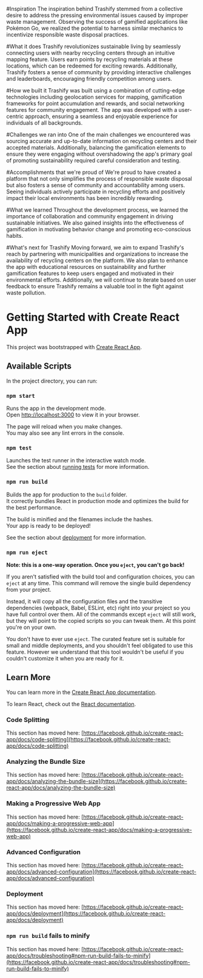 #Inspiration
The inspiration behind Trashify stemmed from a collective desire to address the pressing environmental issues caused by improper waste management. Observing the success of gamified applications like Pokémon Go, we realized the potential to harness similar mechanics to incentivize responsible waste disposal practices.

#What it does
Trashify revolutionizes sustainable living by seamlessly connecting users with nearby recycling centers through an intuitive mapping feature. Users earn points by recycling materials at these locations, which can be redeemed for exciting rewards. Additionally, Trashify fosters a sense of community by providing interactive challenges and leaderboards, encouraging friendly competition among users.

#How we built it
Trashify was built using a combination of cutting-edge technologies including geolocation services for mapping, gamification frameworks for point accumulation and rewards, and social networking features for community engagement. The app was developed with a user-centric approach, ensuring a seamless and enjoyable experience for individuals of all backgrounds.

#Challenges we ran into
One of the main challenges we encountered was sourcing accurate and up-to-date information on recycling centers and their accepted materials. Additionally, balancing the gamification elements to ensure they were engaging without overshadowing the app's primary goal of promoting sustainability required careful consideration and testing.

#Accomplishments that we're proud of
We're proud to have created a platform that not only simplifies the process of responsible waste disposal but also fosters a sense of community and accountability among users. Seeing individuals actively participate in recycling efforts and positively impact their local environments has been incredibly rewarding.

#What we learned
Throughout the development process, we learned the importance of collaboration and community engagement in driving sustainable initiatives. We also gained insights into the effectiveness of gamification in motivating behavior change and promoting eco-conscious habits.

#What's next for Trashify
Moving forward, we aim to expand Trashify's reach by partnering with municipalities and organizations to increase the availability of recycling centers on the platform. We also plan to enhance the app with educational resources on sustainability and further gamification features to keep users engaged and motivated in their environmental efforts. Additionally, we will continue to iterate based on user feedback to ensure Trashify remains a valuable tool in the fight against waste pollution.

# Getting Started with Create React App

This project was bootstrapped with [Create React App](https://github.com/facebook/create-react-app).

## Available Scripts

In the project directory, you can run:

### `npm start`

Runs the app in the development mode.\
Open [http://localhost:3000](http://localhost:3000) to view it in your browser.

The page will reload when you make changes.\
You may also see any lint errors in the console.

### `npm test`

Launches the test runner in the interactive watch mode.\
See the section about [running tests](https://facebook.github.io/create-react-app/docs/running-tests) for more information.

### `npm run build`

Builds the app for production to the `build` folder.\
It correctly bundles React in production mode and optimizes the build for the best performance.

The build is minified and the filenames include the hashes.\
Your app is ready to be deployed!

See the section about [deployment](https://facebook.github.io/create-react-app/docs/deployment) for more information.

### `npm run eject`

**Note: this is a one-way operation. Once you `eject`, you can't go back!**

If you aren't satisfied with the build tool and configuration choices, you can `eject` at any time. This command will remove the single build dependency from your project.

Instead, it will copy all the configuration files and the transitive dependencies (webpack, Babel, ESLint, etc) right into your project so you have full control over them. All of the commands except `eject` will still work, but they will point to the copied scripts so you can tweak them. At this point you're on your own.

You don't have to ever use `eject`. The curated feature set is suitable for small and middle deployments, and you shouldn't feel obligated to use this feature. However we understand that this tool wouldn't be useful if you couldn't customize it when you are ready for it.

## Learn More

You can learn more in the [Create React App documentation](https://facebook.github.io/create-react-app/docs/getting-started).

To learn React, check out the [React documentation](https://reactjs.org/).

### Code Splitting

This section has moved here: [https://facebook.github.io/create-react-app/docs/code-splitting](https://facebook.github.io/create-react-app/docs/code-splitting)

### Analyzing the Bundle Size

This section has moved here: [https://facebook.github.io/create-react-app/docs/analyzing-the-bundle-size](https://facebook.github.io/create-react-app/docs/analyzing-the-bundle-size)

### Making a Progressive Web App

This section has moved here: [https://facebook.github.io/create-react-app/docs/making-a-progressive-web-app](https://facebook.github.io/create-react-app/docs/making-a-progressive-web-app)

### Advanced Configuration

This section has moved here: [https://facebook.github.io/create-react-app/docs/advanced-configuration](https://facebook.github.io/create-react-app/docs/advanced-configuration)

### Deployment

This section has moved here: [https://facebook.github.io/create-react-app/docs/deployment](https://facebook.github.io/create-react-app/docs/deployment)

### `npm run build` fails to minify

This section has moved here: [https://facebook.github.io/create-react-app/docs/troubleshooting#npm-run-build-fails-to-minify](https://facebook.github.io/create-react-app/docs/troubleshooting#npm-run-build-fails-to-minify)
